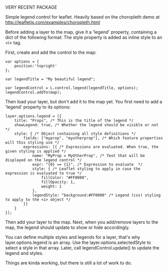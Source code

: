 VERY RECENT PACKAGE

Simple legend control for leaflet. Heavily based on the choropleth demo at http://leafletjs.com/examples/choropleth.html

Before adding a layer to the map, give it a 'legend' property, containing a dict of the following format:
The style property is added as inline style to an \<i\> tag.


First, create and add the control to the map:


    var options = {
        position:'topright'
    };

    var legendTitle = "My beautiful legend";

    var legendControl = L.control.legend(legendTitle, options);
    legendControl.addTo(map);


Then load your layer, but don't add it to the map yet. You first need to add a 'legend' property to its options:


    layer.options.legend = [{
        title: "Props", /* This is the title of the legend */
        showLegend: true, /* Whether the legend should be visible or not */
        style: { /* Object containing all style definitions */
            fields: ["myprop", "myotherprop"], /* Which feature properties will this styling use */
            expressions: [{ /* Expressions are evaluated. When true, the given styling is applied */
                name: "MyProp = MyOtherProp", /* Text that will be displayed on the legend control */
                expr: "{0} == {1}", /* Expression to evaluate  */
                style: { /* Leaflet styling to apply in case the expression is evaluated to true */
                    fillColor: "#FF0000",
                    fillOpacity: 1,
                    weight: 1
                },
                legendStyle: "background:#FF0000" /* Legend (css) styling to apply to the <i> object */
            }]
        }
    }];


Then add your layer to the map. Next, when you add/remove layers to the map, the legend should update to show or hide accordingly.

You can define multiple styles and legends for a layer, that's why layer.options.legend is an array. Use the layer.options.selectedStyle to select a style in that array. Later, call legendControl.update() to update the legend and styles. 


Things are kinda working, but there is still a lot of work to do.